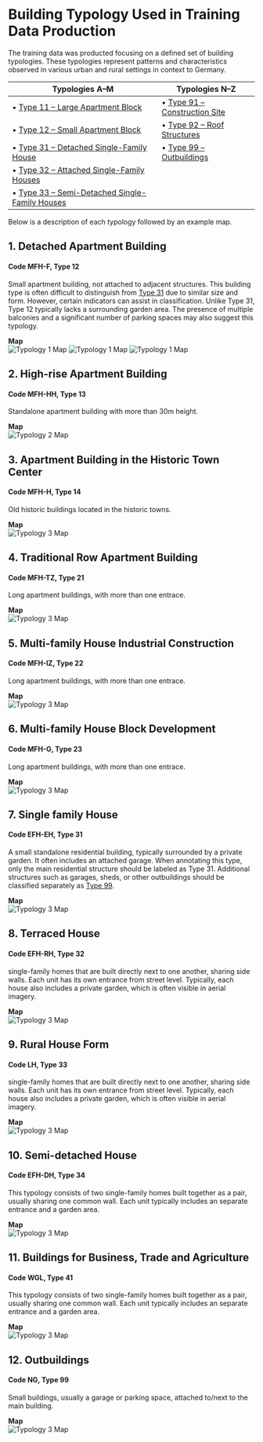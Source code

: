 # Building Typology Used in Training Data Production

The training data was producted focusing on a defined set of building typologies. These typologies represent patterns and characteristics observed in various urban and rural settings in context to Germany. 

| Typologies A–M | Typologies N–Z |
|----------------|----------------|
| • [Type 11 – Large Apartment Block](#11-large-apartment-block) | • [Type 91 – Construction Site](#91-construction-site) |
| • [Type 12 – Small Apartment Block](#12-small-apartment-block) | • [Type 92 – Roof Structures](#92-roof-structures) |
| • [Type 31 – Detached Single-Family House](#31-detached-single-family-house) | • [Type 99 – Outbuildings](#99-outbuildings) |
| • [Type 32 – Attached Single-Family Houses](#32-attached-single-family-houses) |    |
| • [Type 33 – Semi-Detached Single-Family Houses](#33-semi-detached-single-family-houses) |    |


Below is a description of each typology followed by an example map.

## 1. Detached Apartment Building 
#### Code MFH-F, Type 12
Small apartment building, not attached to adjacent structures. This building type is often difficult to distinguish from [Type 31](#7-single-family-house) due to similar size and form. However, certain indicators can assist in classification. Unlike Type 31, Type 12 typically lacks a surrounding garden area. The presence of multiple balconies and a significant number of parking spaces may also suggest this typology.

**Map**  
![Typology 1 Map](Maps/1111.png)
![Typology 1 Map](Maps/Apartments_HistoricTownCenter5.png)
![Typology 1 Map](Maps/Screenshot.png)



## 2. High-rise Apartment Building 
#### Code MFH-HH, Type 13
Standalone apartment building with more than 30m height.  

**Map**  
![Typology 2 Map](path/to/map2.png)


## 3. Apartment Building in the Historic Town Center
#### Code MFH-H, Type 14
Old historic buildings located in the historic towns.

**Map**  
![Typology 3 Map](path/to/map3.png)


## 4. Traditional Row Apartment Building 
#### Code MFH-TZ, Type 21
Long apartment buildings, with more than one entrace.

**Map**  
![Typology 3 Map](path/to/map3.png)


## 5. Multi-family House Industrial Construction
#### Code MFH-IZ, Type 22
Long apartment buildings, with more than one entrace.

**Map**  
![Typology 3 Map](path/to/map3.png)


## 6. Multi-family House Block Development
#### Code MFH-G, Type 23
Long apartment buildings, with more than one entrace.

**Map**  
![Typology 3 Map](path/to/map3.png)


## 7. Single family House
#### Code EFH-EH, Type 31
A small standalone residential building, typically surrounded by a private garden. It often includes an attached garage. When annotating this type, only the main residential structure should be labeled as Type 31. Additional structures such as garages, sheds, or other outbuildings should be classified separately as [Type 99](#12-Outbuildings).

**Map**  
![Typology 3 Map](path/to/map3.png)


## 8. Terraced House
#### Code EFH-RH, Type 32
single-family homes that are built directly next to one another, sharing side walls. Each unit has its own entrance from street level. Typically, each house also includes a private garden, which is often visible in aerial imagery.

**Map**  
![Typology 3 Map](path/to/map3.png)


## 9. Rural House Form
#### Code LH, Type 33
single-family homes that are built directly next to one another, sharing side walls. Each unit has its own entrance from street level. Typically, each house also includes a private garden, which is often visible in aerial imagery.

**Map**  
![Typology 3 Map](path/to/map3.png)


## 10. Semi-detached House 
#### Code EFH-DH, Type 34
This typology consists of two single-family homes built together as a pair, usually sharing one common wall. Each unit typically includes an separate entrance and a garden area.

**Map**  
![Typology 3 Map](path/to/map3.png)


## 11. Buildings for Business, Trade and Agriculture
#### Code WGL, Type 41
This typology consists of two single-family homes built together as a pair, usually sharing one common wall. Each unit typically includes an separate entrance and a garden area.

**Map**  
![Typology 3 Map](path/to/map3.png)


## 12. Outbuildings
#### Code NG, Type 99
Small buildings, usually a garage or parking space, attached to/next to the main building.

**Map**  
![Typology 3 Map](path/to/map3.png)








